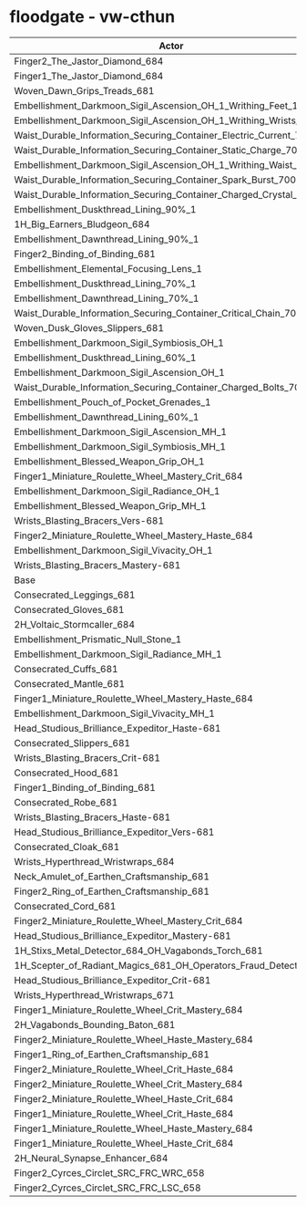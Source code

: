 # floodgate - vw-cthun
| Actor | DPS | Increase |
|---|:---:|:---:|
|Finger2_The_Jastor_Diamond_684|3248952|1.11%|
|Finger1_The_Jastor_Diamond_684|3244906|0.99%|
|Woven_Dawn_Grips_Treads_681|3243549|0.95%|
|Embellishment_Darkmoon_Sigil_Ascension_OH_1_Writhing_Feet_1|3240568|0.85%|
|Embellishment_Darkmoon_Sigil_Ascension_OH_1_Writhing_Wrists_1|3239893|0.83%|
|Waist_Durable_Information_Securing_Container_Electric_Current_700|3239758|0.83%|
|Waist_Durable_Information_Securing_Container_Static_Charge_700|3237227|0.75%|
|Embellishment_Darkmoon_Sigil_Ascension_OH_1_Writhing_Waist_1|3236831|0.74%|
|Waist_Durable_Information_Securing_Container_Spark_Burst_700|3233360|0.63%|
|Waist_Durable_Information_Securing_Container_Charged_Crystal_700|3233014|0.62%|
|Embellishment_Duskthread_Lining_90%_1|3231642|0.57%|
|1H_Big_Earners_Bludgeon_684|3231312|0.56%|
|Embellishment_Dawnthread_Lining_90%_1|3231154|0.56%|
|Finger2_Binding_of_Binding_681|3230988|0.55%|
|Embellishment_Elemental_Focusing_Lens_1|3230361|0.53%|
|Embellishment_Duskthread_Lining_70%_1|3228094|0.46%|
|Embellishment_Dawnthread_Lining_70%_1|3225786|0.39%|
|Waist_Durable_Information_Securing_Container_Critical_Chain_700|3225764|0.39%|
|Woven_Dusk_Gloves_Slippers_681|3225321|0.38%|
|Embellishment_Darkmoon_Sigil_Symbiosis_OH_1|3225266|0.38%|
|Embellishment_Duskthread_Lining_60%_1|3224977|0.37%|
|Embellishment_Darkmoon_Sigil_Ascension_OH_1|3224723|0.36%|
|Waist_Durable_Information_Securing_Container_Charged_Bolts_700|3223713|0.33%|
|Embellishment_Pouch_of_Pocket_Grenades_1|3223120|0.31%|
|Embellishment_Dawnthread_Lining_60%_1|3221865|0.27%|
|Embellishment_Darkmoon_Sigil_Ascension_MH_1|3221517|0.26%|
|Embellishment_Darkmoon_Sigil_Symbiosis_MH_1|3221394|0.26%|
|Embellishment_Blessed_Weapon_Grip_OH_1|3218225|0.16%|
|Finger1_Miniature_Roulette_Wheel_Mastery_Crit_684|3215631|0.08%|
|Embellishment_Darkmoon_Sigil_Radiance_OH_1|3215546|0.07%|
|Embellishment_Blessed_Weapon_Grip_MH_1|3214501|0.04%|
|Wrists_Blasting_Bracers_Vers-681|3214455|0.04%|
|Finger2_Miniature_Roulette_Wheel_Mastery_Haste_684|3214440|0.04%|
|Embellishment_Darkmoon_Sigil_Vivacity_OH_1|3214163|0.03%|
|Wrists_Blasting_Bracers_Mastery-681|3213828|0.02%|
|Base|3213181|0.00%|
|Consecrated_Leggings_681|3211612|-0.05%|
|Consecrated_Gloves_681|3211534|-0.05%|
|2H_Voltaic_Stormcaller_684|3211299|-0.06%|
|Embellishment_Prismatic_Null_Stone_1|3210875|-0.07%|
|Embellishment_Darkmoon_Sigil_Radiance_MH_1|3210675|-0.08%|
|Consecrated_Cuffs_681|3210488|-0.08%|
|Consecrated_Mantle_681|3210480|-0.08%|
|Finger1_Miniature_Roulette_Wheel_Mastery_Haste_684|3210458|-0.08%|
|Embellishment_Darkmoon_Sigil_Vivacity_MH_1|3210404|-0.09%|
|Head_Studious_Brilliance_Expeditor_Haste-681|3210219|-0.09%|
|Consecrated_Slippers_681|3210087|-0.10%|
|Wrists_Blasting_Bracers_Crit-681|3210068|-0.10%|
|Consecrated_Hood_681|3209764|-0.11%|
|Finger1_Binding_of_Binding_681|3209705|-0.11%|
|Consecrated_Robe_681|3209082|-0.13%|
|Wrists_Blasting_Bracers_Haste-681|3208713|-0.14%|
|Head_Studious_Brilliance_Expeditor_Vers-681|3208569|-0.14%|
|Consecrated_Cloak_681|3208387|-0.15%|
|Wrists_Hyperthread_Wristwraps_684|3207876|-0.17%|
|Neck_Amulet_of_Earthen_Craftsmanship_681|3207871|-0.17%|
|Finger2_Ring_of_Earthen_Craftsmanship_681|3207571|-0.17%|
|Consecrated_Cord_681|3207290|-0.18%|
|Finger2_Miniature_Roulette_Wheel_Mastery_Crit_684|3206399|-0.21%|
|Head_Studious_Brilliance_Expeditor_Mastery-681|3205981|-0.22%|
|1H_Stixs_Metal_Detector_684_OH_Vagabonds_Torch_681|3205328|-0.24%|
|1H_Scepter_of_Radiant_Magics_681_OH_Operators_Fraud_Detector_684|3201625|-0.36%|
|Head_Studious_Brilliance_Expeditor_Crit-681|3201319|-0.37%|
|Wrists_Hyperthread_Wristwraps_671|3196503|-0.52%|
|Finger1_Miniature_Roulette_Wheel_Crit_Mastery_684|3193763|-0.60%|
|2H_Vagabonds_Bounding_Baton_681|3192287|-0.65%|
|Finger2_Miniature_Roulette_Wheel_Haste_Mastery_684|3191399|-0.68%|
|Finger1_Ring_of_Earthen_Craftsmanship_681|3188810|-0.76%|
|Finger2_Miniature_Roulette_Wheel_Crit_Haste_684|3187652|-0.79%|
|Finger2_Miniature_Roulette_Wheel_Crit_Mastery_684|3185325|-0.87%|
|Finger2_Miniature_Roulette_Wheel_Haste_Crit_684|3184535|-0.89%|
|Finger1_Miniature_Roulette_Wheel_Crit_Haste_684|3183776|-0.92%|
|Finger1_Miniature_Roulette_Wheel_Haste_Mastery_684|3167158|-1.43%|
|Finger1_Miniature_Roulette_Wheel_Haste_Crit_684|3160130|-1.65%|
|2H_Neural_Synapse_Enhancer_684|3143297|-2.17%|
|Finger2_Cyrces_Circlet_SRC_FRC_WRC_658|2932318|-8.74%|
|Finger2_Cyrces_Circlet_SRC_FRC_LSC_658|2932292|-8.74%|
